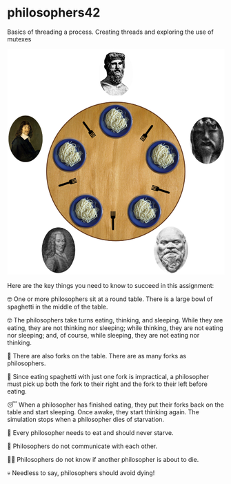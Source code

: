 # philosophers42
Basics of threading a process. Creating threads and exploring the use of mutexes

![alt text](image-1.png)

Here are the key things you need to know to succeed in this assignment:

🤓 One or more philosophers sit at a round table.
There is a large bowl of spaghetti in the middle of the table.

🤓 The philosophers take turns eating, thinking, and sleeping.
While they are eating, they are not thinking nor sleeping;
while thinking, they are not eating nor sleeping;
and, of course, while sleeping, they are not eating nor thinking.

🍴 There are also forks on the table. There are as many forks as philosophers.

🍝 Since eating spaghetti with just one fork is impractical, a philosopher must pick up
both the fork to their right and the fork to their left before eating.

😴 When a philosopher has finished eating, they put their forks back on the table and
start sleeping. Once awake, they start thinking again. The simulation stops when
a philosopher dies of starvation.
 
🍔 Every philosopher needs to eat and should never starve.

🙊 Philosophers do not communicate with each other.

🤷‍♀️ Philosophers do not know if another philosopher is about to die.

💀 Needless to say, philosophers should avoid dying!

